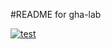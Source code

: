 #README for gha-lab

[![test](https://github.com/ykim-34/gha-lab/actions/workflows/test.yaml/badge.svg)](https://github.com/ykim-34/gha-lab/actions/workflows/test.yaml)
